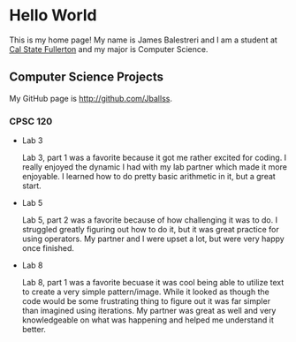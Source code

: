 # Hello World

This is my home page! My name is James Balestreri and I am a student at [Cal State Fullerton](http://www.fullerton.edu/) and my major is Computer Science.

## Computer Science Projects

My GitHub page is http://github.com/Jballss.

### CPSC 120

* Lab 3

    Lab 3, part 1 was a favorite because it got me rather excited for coding. I really enjoyed the dynamic I had with my lab partner which made it more enjoyable. I learned how to do pretty basic arithmetic in it, but a great start.

* Lab 5
   
    Lab 5, part 2 was a favorite because of how challenging it was to do. I struggled greatly figuring out how to do it, but it was great practice for using operators. My partner and I were upset a lot, but were very happy once finished.

* Lab 8

    Lab 8, part 1 was a favorite becuase it was cool being able to utilize text to create a very simple pattern/image. While it looked as though the code would be some frustrating thing to figure out it was far simpler than imagined using iterations. My partner was great as well and very knowledgeable on what was happening and helped me understand it better.
